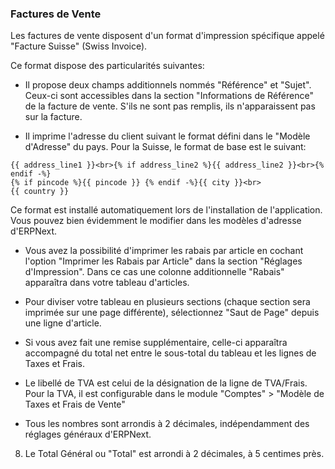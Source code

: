 ### Factures de Vente

Les factures de vente disposent d'un format d'impression spécifique appelé "Facture Suisse" (Swiss Invoice).

Ce format dispose des particularités suivantes:


- Il propose deux champs additionnels nommés "Référence" et "Sujet".
Ceux-ci sont accessibles dans la section "Informations de Référence" de la facture de vente.
S'ils ne sont pas remplis, ils n'apparaissent pas sur la facture.


- Il imprime l'adresse du client suivant le format défini dans le "Modèle d'Adresse" du pays.
Pour la Suisse, le format de base est le suivant:

```
{{ address_line1 }}<br>{% if address_line2 %}{{ address_line2 }}<br>{% endif -%}  
{% if pincode %}{{ pincode }} {% endif -%}{{ city }}<br>  
{{ country }}

```  

Ce format est installé automatiquement lors de l'installation de l'application.
Vous pouvez bien évidemment le modifier dans les modèles d'adresse d'ERPNext.


- Vous avez la possibilité d'imprimer les rabais par article en cochant l'option "Imprimer les Rabais par Article" dans la section "Réglages d'Impression".
Dans ce cas une colonne additionnelle "Rabais" apparaîtra dans votre tableau d'articles.


- Pour diviser votre tableau en plusieurs sections (chaque section sera imprimée sur une page différente), sélectionnez "Saut de Page" depuis une ligne d'article.


- Si vous avez fait une remise supplémentaire, celle-ci apparaîtra accompagné du total net entre le sous-total du tableau et les lignes de Taxes et Frais.


- Le libellé de TVA est celui de la désignation de la ligne de TVA/Frais.
Pour la TVA, il est configurable dans le module "Comptes" > "Modèle de Taxes et Frais de Vente"


- Tous les nombres sont arrondis à 2 décimales, indépendamment des réglages généraux d'ERPNext.


8. Le Total Général ou "Total" est arrondi à 2 décimales, à 5 centimes près.
